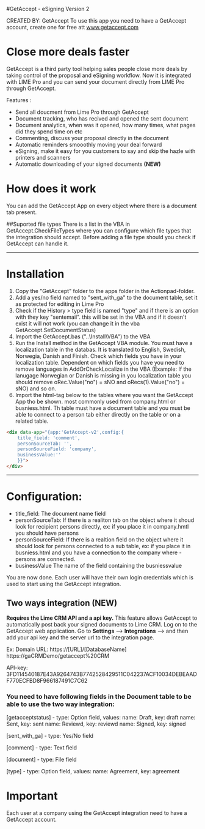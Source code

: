 #GetAccept - eSigning Version 2

CREATED BY: GetAccept
To use this app you need to have a GetAccept account, create one for free att www.getaccept.com 

# Close more deals faster
GetAccept is a third party tool helping sales people close more deals by taking control of the proposal and eSigning workflow. Now it is integrated with LIME Pro and you can send your document directly from LIME Pro through GetAccept. 

Features :
- Send all doucment from Lime Pro through GetAccept
- Document tracking, who has recived and opened the sent document
- Document analytics, when was it opened, how many times, what pages did they spend time on etc
- Commenting, discuss your proposal directly in the document
- Automatic reminders smooothly moving your deal forward
- eSigning, make it easy for you customers to say and skip the hazle with printers and scanners
- Automatic downloading of your signed documents **(NEW)**

# How does it work
You can add the GetAccept App on every object where there is a document tab present. 

##Suported file types 
There is a list in the VBA in GetAccept.CheckFileTypes where you can configure which file types that the integration should accept. Before adding a file type should you check if GetAccept can handle it. 

----------

# Installation
1. Copy the "GetAccept" folder to the apps folder in the Actionpad-folder.
2. Add a yes/no field named to "sent_with_ga" to the document table, set it as protected for editing in Lime Pro
3. Check if the History > type field is named "type" and if there is an option with they key "sentemail". this will be set in the VBA and if it doesn't exist it will not work (you can change it in the vba GetAccept.SetDocumentStatus)
4. Import the GetAccept.bas ("..\Install\VBA") to the VBA
5. Run the Install method in the GetAccept VBA module. You must have a localization table in the databas. It is  translated to English, Swedish, Norwegia, Danish and Finish. Check which fields you have in your localization table. Dependent on which fields you have you need to remove languages in AddOrCheckLocalize in the VBA (Example: If the lanugage Norwegian or Danish is missing in you localization table you should remove oRec.Value("no") = sNO and oRecs(1).Value("no") = sNO) and so on.
6. Import the html-tag below to the tables where you want the GetAccept App tho be shown. most commonly used from company.html or busniess.html. Th table must have a document table and you must be able to connect to a person tab either directly on the table or on a related table.

``` html
<div data-app="{app:'GetAccept-v2',config:{
	title_field: 'comment', 
	personSourceTab: '', 	
	personSourceField: 'company',
	businessValue:''  
	}}">
</div>
```

---------

# Configuration:
- title_field: The document name field
- personSourceTab: If there is a realiton tab on the object where it shoud look for recipient persons directly, ex: if you place it in company.hmtl you should have persons
- personSourceField: If there is a realtion field on the object where it should look for persons connected to a sub table, ex: if you place it in busniess.html and you have a connection to the company where - persons are connected. 
- businessValue The name of the field containing the busniessvalue

You are now done. Each user will have their own login credentials which is used to start using the GetAccept integration.

## Two ways integration (NEW)
__Requires the Lime CRM API and a api key.__
This feature allows GetAccept to automatically post back your signed documents to Lime CRM.
Log on to the GetAccept web application. Go to **Settings** --> **Integrations** --> and then add your api key and the server url to the integration page. 

Ex: Domain URL: https://[URL]/[DatabaseName]
		https://gaCRMDemo/getaccept%20CRM
		
API-key: 3FD114540187E43A9264743B7742528429511C042237ACF10034DEBEAADF770ECFBD8F966187491C7C62


### You need to have following fields in the Document table to be able to use the two way integration: 
[getacceptstatus] - type: Option field, 
	values: 
		name: Draft, key: draft
		name: Sent, key: sent
		name: Reviewd, key: reviewd
		name: Signed, key: signed
	
[sent_with_ga] - type: Yes/No field

[comment] - type: Text field

[document] - type: File field

[type] - type: Option field,
	values: 
		name: Agreement, key: agreement

	
# Important
Each user at a company using the GetAccept integration need to have a GetAccept account.
